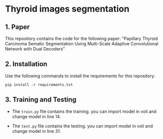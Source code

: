 # Thyroid images segmentation

## 1. Paper

This repository contains the code for the following paper: "Papillary Thyroid Carcinoma Sematic Segmentation Using Multi-Scale Adaptive Convolutional Network with Dual Decoders"


## 2. Installation

Use the following commands to install the requirements for this repository:

```
pip install -r requirements.txt
```

## 3. Training and Testing

- The ```train.py``` file contains the training.
you can import model in voli and change model in line 14.

- The ```test.py``` file contains the testing.
you can import model in voli and change model in line 31.
